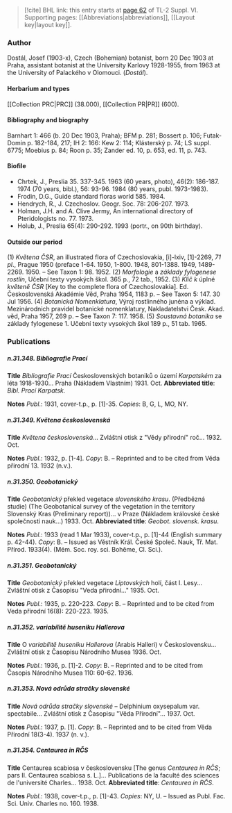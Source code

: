 > [!cite] BHL link: this entry starts at [page 62](https://www.biodiversitylibrary.org/item/103835#page/72/mode/1up) of TL-2 Suppl. VI.
> Supporting pages: [[Abbreviations|abbreviations]], [[Layout key|layout key]].

### Author

Dostál, Josef (1903-x), Czech (Bohemian) botanist, born 20 Dec 1903 at Praha, assistant botanist at the University Karlovy 1928-1955, from 1963 at the University of Palackého v Olomouci. (*Dostál*).

#### Herbarium and types

[[Collection PRC|PRC]] (38.000), [[Collection PR|PR]] (600).

#### Bibliography and biography

Barnhart 1: 466 (b. 20 Dec 1903, Praha); BFM p. 281; Bossert p. 106; Futak-Domin p. 182-184, 217; IH 2: 166: Kew 2: 114; Klásterský p. 74; LS suppl. 6775; Moebius p. 84; Roon p. 35; Zander ed. 10, p. 653, ed. 11, p. 743.

#### Biofile

- Chrtek, J., Preslia 35. 337-345. 1963 (60 years, photo), 46(2): 186-187. 1974 (70 years, bibl.), 56: 93-96. 1984 (80 years, publ. 1973-1983).
- Frodin, D.G., Guide standard floras world 585. 1984.
- Hendrych, R., J. Czechoslov. Geogr. Soc. 78: 206-207. 1973.
- Holman, J.H. and A. Clive Jermy, An international directory of Pteridologists no. 77. 1973.
- Holub, J., Preslia 65(4): 290-292. 1993 (portr., on 90th birthday).

#### Outside our period

(1) *Květena ČSR*, an illustrated flora of Czechoslovakia, \[i\]-lxiv, \[1\]-2269, *71 pl*., Prague 1950 (preface 1-64. 1950, 1-800. 1948, 801-1388. 1949, 1489-2269. 1950. – See Taxon 1: 98. 1952.
(2) *Morfologie* a *základy fylogenese rostlin*, Učební texty vysokých škol. 365 p., 72 tab., 1952. (3) *Klič k* úplné *květeně ČSR* \[Key to the complete flora of Czechoslovakia\]. Ed. Československá Akadémie Věd, Praha 1954, 1183 p. – See Taxon 5: 147. 30 Jul 1956.
(4) *Botanická Nomenklatura*, Výroj rostlinného junéna a výklad. Mezinárodnich pravidel botanické nomenklatury, Nakladatelstvi Česk. Akad. věd, Praha 1957, 269 p. – See Taxon 7: 117. 1958.
(5) *Soustavná botanika* se základy fylogenese 1. Učební texty vysokých škol 189 p., 51 tab. 1965.

### Publications

##### n.31.348. Bibliografie Prací

**Title**
*Bibliografie Prací* Československých botaniků o území *Karpatském* za léta 1918-1930... Praha (Nákladem Vlastním) 1931. Oct.
**Abbreviated title**: *Bibl. Prací Karpatsk.*

**Notes**
*Publ*.: 1931, cover-t.p., p. \[1\]-35. *Copies*: B, G, L, MO, NY.

##### n.31.349. Květena československá

**Title**
*Květena československá*... Zvláštni otisk z "Vědy přirodní" roč... 1932. Oct.

**Notes**
*Publ*.: 1932, p. \[1-4\]. *Copy*: B. – Reprinted and to be cited from Věda přirodní 13. 1932 (n.v.).

##### n.31.350. Geobotanický

**Title**
*Geobotanický* překled vegetace *slovenského krasu*. (Předbězná studie) (The Geobotanical survey of the vegetation in the territory Slovenský Kras (Preliminary report))... v Praze (Nákladem královské české společnosti nauk...) 1933. Oct.
**Abbreviated title**: *Geobot. slovensk. krasu*.

**Notes**
*Publ*.: 1933 (read 1 Mar 1933), cover-t.p., p. \[1\]-44 (English summary p. 42-44). *Copy*: B. – Issued as Věstník Král. České Společ. Nauk, Tř. Mat. Přírod. 1933(4). (Mém. Soc. roy. sci. Bohême, Cl. Sci.).

##### n.31.351. Geobotanický

**Title**
*Geobotanický* překled vegetace *Liptovských* holí, část I. Lesy... Zvláštní otisk z Časopisu "Veda přirodní..." 1935. Oct.

**Notes**
*Publ*.: 1935, p. 220-223. *Copy*: B. – Reprinted and to be cited from Veda přirodní 16(8): 220-223. 1935.

##### n.31.352. variabílitě huseniku Hallerova

**Title**
O *variabílitě huseniku Hallerova* (Arabis Halleri) v Československu... Zvláštní otisk z Časopisu Národního Musea 1936. Oct.

**Notes**
*Publ*.: 1936, p. \[1\]-2. *Copy*: B. – Reprinted and to be cited from Časopis Národního Musea 110: 60-62. 1936.

##### n.31.353. Nová odrůda stračky slovenské

**Title**
*Nová odrůda stračky slovenské* – Delphinium oxysepalum var. spectabile... Zvláštní otisk z Časopisu "Věda Přírodní"... 1937. Oct.

**Notes**
*Publ*.: 1937, p. \[1\]. *Copy*: B. – Reprinted and to be cited from Věda Přirodní 18(3-4). 1937 (n. v.).

##### n.31.354. Centaurea in RČS

**Title**
Centaurea scabiosa v československu \[The genus *Centaurea in RČS*; pars II. Centaurea scabiosa s. L.\]... Publications de la faculté des sciences de l'université Charles... 1938. Oct.
**Abbreviated title**: *Centaurea in RČS*.

**Notes**
*Publ*.: 1938, cover-t.p., p. \[1\]-43. *Copies*: NY, U. – Issued as Publ. Fac. Sci. Univ. Charles no. 160. 1938.

